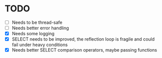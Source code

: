 # TODO

* [ ] Needs to be thread-safe
* [ ] Needs better error handling
* [x] Needs some logging
* [x] SELECT needs to be improved, the reflection loop is fragile and could fail under heavy conditions
* [x] Needs better SELECT comparison operators, maybe passing functions
